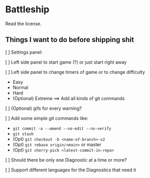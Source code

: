 # Battleship

Read the license.

## Things I want to do before shipping shit

[ ] Settings panel:

[ ] Left side panel to start game (?) or just start right away

[ ] Left side panel to change timers of game or to change difficulty
 - Easy
 - Normal
 - Hard
 - (Optional) Extreme ==> Add all kinds of git commands

[ ] (Optional) gifs for every warning?

[ ] Add some simple git commands like:
 - `git commit -a --amend --no-edit --no-verify`
 - `git stash`
 - (Opt) `git checkout -b <name-of-branch>-v2`
 - (Opt) `git rebase origin/<main>` or master
 - (Opt) `git cherry-pick <latest-commit-in-repo>`


[ ] Should there be only one Diagnostic at a time or more?

[ ] Support different languages for the Diagnostics that need it
